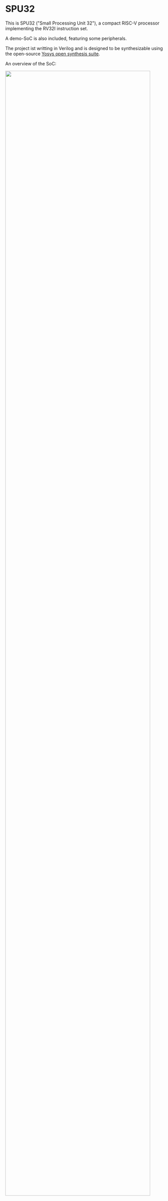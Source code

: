 # SPU32

This is SPU32 ("Small Processing Unit 32"), a compact RISC-V processor implementing the RV32I instruction set.

A demo-SoC is also included, featuring some peripherals.

The project ist writting in Verilog and is designed to be synthesizable using the open-source [Yosys open synthesis suite](http://www.clifford.at/yosys/).

An overview of the SoC:

<img src="./soc.png" width="95%">


## CPU

### Vectors

Following vectors are used by the CPU and can be configured via parameters when instantiating the CPU module:

* `VECTOR_RESET`: The memory address where the CPU will start execution after reset. By default set to `0x00000000`
* `VECTOR_EXCEPTION`: The memory address where the CPU will jump to to handle interrupts (for example, external interrupts or software interrupts) and exceptions (for example, illegal instructions). By default set to `0x00000010`.

### Interrupts and exceptions

The CPU supports following types of interrupts and exceptions:

* software interrupts using the `ecall` and `ebreak` instructions
* external interrupts raised, e.g., by a peripheral device
* illegal/unknown instructions

If an interrupt of any type occurs, the CPU will jump to `VECTOR_EXCEPTION`, where a handling routine should be present.

The mode of interrupt/exception-handling is inspired by the privileged RISC-V specification, but much simplified for sake of implementation compactness. It therefore does not conform to an official specification, but should feel somewhat similar.

Interrupt- and exception-handling is controlled using machine-status registers that can be accessed using the `csrrw` instruction (the other csr-instructions are not supported in hardware and will raise an illegal-instruction exception, which can be handled in software if so desired). All status-registers have a read-write address (to allow swapping values with normal registers) and read-only address (to allow reading status-registers without changing their contents).

Following machine-status registers (MSRs) are used to control interrupt/exception-handling:

#### MSR_STATUS

* read-only address: `0xFC0`
* read-write address: `0x7C0`

Following information is encoded:

* `MSR_STATUS[31-3]`: reserved, always reads zero
* `MSR_STATUS[2]`: status of external interrupt line, i.e., `1` if an external interrupt is currently requested
* `MSR_STATUS[1]`: previous state of the external interrupt enable flag (`meie_prev`)
* `MSR_STATUS[0]`: current state of the external interrupt enable flag (`meie`)

When an interrupt/exception occurs, the value of `meie` is saved to `meie_prev`. The `meie`-flag is set to zero, which ensures that external interrupts are ignored until the current interrupt is handled or the `meie`-flag is reinstated.

The `mret`-instruction is used to return from an interrupt/exception. `meie` is set to the value of `meie_prev` and execution is resumed at the address stored in `MSR_EPC`.

On reset, `meie` is set to zero, which means that external interrupts will be ignored. To enable external interrupts, `meie` needs to be set to `1`.

Software-interrupts are always processed.


#### MSR_CAUSE

* read-only address: `0xFC1`
* read-write address: `0x7C1`

This status-register encodes the cause of of the raised interrupt/exception:

| `MSR_CAUSE[31]` | `MSR_CAUSE[3-0]` | type of exception |
| --- | --- | --- |
| 1 | 1011 | external interrupt |
| 0 | 0010 | invalid instruction |
| 0 | 0011 | `ebreak`-instruction |
| 0 | 1011 | `ecall`-instruction |


`MSR_CAUSE[30]` to `MSR_CAUSE[4]` are reserved and always read as zero.

Note that `MSR_CAUSE[31]` can be used to easily distinguish external interrupts from software-interrupts. A neat effect of this encoding is that external interrupt and software-interrupts can be distinguished by signed comparison with zero, e.g., by using the `bltz` (branch if less than zero) instruction.


#### MSR_EPC

* read-only address: `0xFC2`
* read-write address: `0x7C2`


This status-register contains the address of the instruction where the last interrupt/exception occurred. The `mret`-instruction will jump to the address stored in this status-register.

**Please note**: In case of software interrupts/exceptions, this status-register will point to the instruction that caused the interrupt/exception. When directly issuing `mret`, execution will resume at exactly the same instruction, which means that yet another interrupt/exception will be raised immediately. To resume normal program flow, one needs to increment the value of `MSR_EPC` by `4` (i.e., by the length of one instruction) to resume execution a the next instruction. This can be detected by `MSR_CAUSE[31]`.

External interrupts directly resume execution at the address stored in `MSR_EPC`, so no increment is needed prior to `mret`.

#### MSR_EVECT

* read-only address: `0xFC3`
* read-write address: `0x7C3`

This status-register specifies the memory address the CPU will jump to when an interrupt/exception occurs. By default initialized to `VECTOR_EXCEPTION`, but may be changed to any memory address where an interrupt service routine is located.
